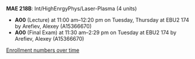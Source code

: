 **MAE 218B**: Int/HighEnrgyPhys/Laser-Plasma (4 units)

- **A00** (Lecture) at 11:00 am–12:20 pm on Tuesday, Thursday at EBU2 174 by Arefiev, Alexey (A15366670)
- **A00** (Final Exam) at 11:30 am–2:29 pm on Tuesday at EBU2 174 by Arefiev, Alexey (A15366670)

[Enrollment numbers over time](./MAE218B.tsv)
